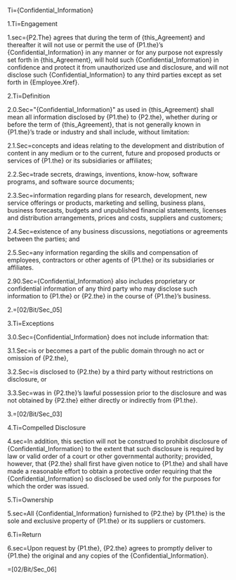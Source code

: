 Ti={Confidential_Information}

1.Ti=Engagement

1.sec={P2.The} agrees that during the term of {this_Agreement} and thereafter it will not use or permit the use of {P1.the}&rsquo;s {Confidential_Information} in any manner or for any purpose not expressly set forth in {this_Agreement}, will hold such {Confidential_Information} in confidence and protect it from unauthorized use and disclosure, and will not disclose such {Confidential_Information} to any third parties except as set forth in {Employee.Xref}.

2.Ti=Definition

2.0.Sec="{Confidential_Information}" as used in {this_Agreement} shall mean all information disclosed by {P1.the} to {P2.the}, whether during or before the term of {this_Agreement}, that is not generally known in {P1.the}&rsquo;s trade or industry and shall include, without limitation:

2.1.Sec=concepts and ideas relating to the development and distribution of content in any medium or to the current, future and proposed products or services of {P1.the} or its subsidiaries or affiliates;

2.2.Sec=trade secrets, drawings, inventions, know-how, software programs, and software source documents;

2.3.Sec=information regarding plans for research, development, new service offerings or products, marketing and selling, business plans, business forecasts, budgets and unpublished financial statements, licenses and distribution arrangements, prices and costs, suppliers and customers;

2.4.Sec=existence of any business discussions, negotiations or agreements between the parties; and

2.5.Sec=any information regarding the skills and compensation of employees, contractors or other agents of {P1.the} or its subsidiaries or affiliates.

2.90.Sec={Confidential_Information} also includes proprietary or confidential information of any third party who may disclose such information to {P1.the} or {P2.the} in the course of {P1.the}&rsquo;s business.

2.=[02/Bit/Sec_05]

3.Ti=Exceptions

3.0.Sec={Confidential_Information} does not include information that:

3.1.Sec=is or becomes a part of the public domain through no act or omission of {P2.the},

3.2.Sec=is disclosed to {P2.the} by a third party without restrictions on disclosure, or

3.3.Sec=was in {P2.the}&rsquo;s lawful possession prior to the disclosure and was not obtained by {P2.the} either directly or indirectly from {P1.the}.

3.=[02/Bit/Sec_03]

4.Ti=Compelled Disclosure

4.sec=In addition, this section will not be construed to prohibit disclosure of {Confidential_Information} to the extent that such disclosure is required by law or valid order of a court or other governmental authority; provided, however, that {P2.the} shall first have given notice to {P1.the} and shall have made a reasonable effort to obtain a protective order requiring that the {Confidential_Information} so disclosed be used only for the purposes for which the order was issued.

5.Ti=Ownership

5.sec=All {Confidential_Information} furnished to {P2.the} by {P1.the} is the sole and exclusive property of {P1.the} or its suppliers or customers.

6.Ti=Return

6.sec=Upon request by {P1.the}, {P2.the} agrees to promptly deliver to {P1.the} the original and any copies of the {Confidential_Information}.  

=[02/Bit/Sec_06]
